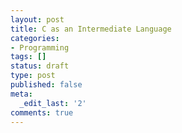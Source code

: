 ```yaml
---
layout: post
title: C as an Intermediate Language
categories:
- Programming
tags: []
status: draft
type: post
published: false
meta:
  _edit_last: '2'
comments: true
---
```


